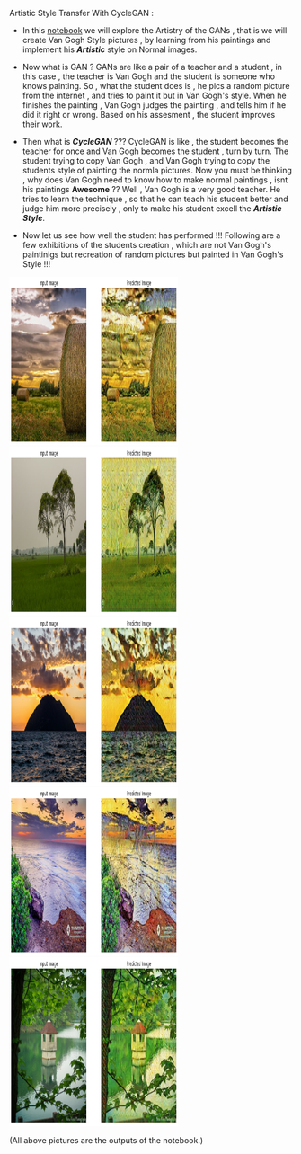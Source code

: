 Artistic Style Transfer With CycleGAN :

* In this [notebook](https://colab.research.google.com/drive/19t6m05nv7gnVdRZMkD-XZnaWUIsKcKZF) we will explore the Artistry of the GANs , that is we will create Van Gogh Style pictures , by learning from his paintings and implement his ***Artistic*** style on Normal images. 

* Now what is GAN ? GANs are like a pair of a teacher and a student , in this case , the teacher is Van Gogh and the student is someone who knows painting. So , what the student does is , he pics a random picture from the internet , and tries to paint it but in Van Gogh's style. When he finishes the painting , Van Gogh judges the painting , and tells him if he did it right or wrong. Based on his assesment , the student improves their work.

* Then what is ***CycleGAN*** ??? CycleGAN is like , the student becomes the teacher for once and Van Gogh becomes the student , turn by turn. The student trying to copy Van Gogh , and Van Gogh trying to copy the students style of painting the normla pictures. Now you must be thinking , why does Van Gogh need to know how to make normal paintings , isnt his paintings **Awesome** ?? Well , Van Gogh is a very good teacher. He tries to learn the technique , so that he can teach his student better and judge him more precisely , only to make his student excell the ***Artistic Style***.

* Now let us see how well the student has performed !!! Following are a few exhibitions of the students creation , which are not Van Gogh's paintinigs but recreation of random pictures but painted in Van Gogh's Style !!!

<img src="images/predicted1.png" height=300 width=300><img src="images/predicted2.png" height=300 width=300><img src="images/predicted3.png" height=300 width=300><img src="images/predicted4.png" height=300 width=300><img src="images/predicted5.png" height=300 width=300>


(All above pictures are the outputs of the notebook.)